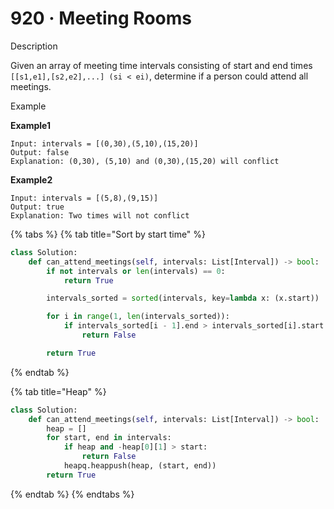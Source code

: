 # 920 · Meeting Rooms

Description

Given an array of meeting time intervals consisting of start and end times `[[s1,e1],[s2,e2],...] (si < ei)`, determine if a person could attend all meetings.

Example

**Example1**

```
Input: intervals = [(0,30),(5,10),(15,20)]
Output: false
Explanation: (0,30), (5,10) and (0,30),(15,20) will conflict
```

**Example2**

```
Input: intervals = [(5,8),(9,15)]
Output: true
Explanation: Two times will not conflict 
```

{% tabs %}
{% tab title="Sort by start time" %}
```python
class Solution:
    def can_attend_meetings(self, intervals: List[Interval]) -> bool:
        if not intervals or len(intervals) == 0:
            return True

        intervals_sorted = sorted(intervals, key=lambda x: (x.start))

        for i in range(1, len(intervals_sorted)):
            if intervals_sorted[i - 1].end > intervals_sorted[i].start:
                return False

        return True
```
{% endtab %}

{% tab title="Heap" %}
```python
class Solution:
    def can_attend_meetings(self, intervals: List[Interval]) -> bool:
        heap = []
        for start, end in intervals:
            if heap and -heap[0][1] > start:
                return False                
            heapq.heappush(heap, (start, end))
        return True
```
{% endtab %}
{% endtabs %}
